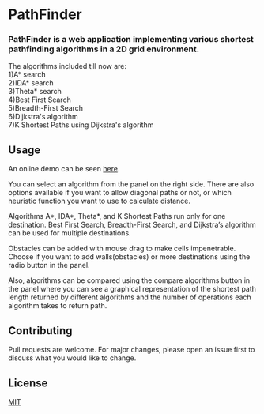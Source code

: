 # PathFinder

<h3>PathFinder is a web application implementing various shortest pathfinding algorithms in a 2D grid environment.</h3>

The algorithms included till now are:<br/>
1)A* search<br/>
2)IDA* search<br/>
3)Theta* search<br/>
4)Best First Search<br/>
5)Breadth-First Search<br/>
6)Dijkstra's algorithm<br/>
7)K Shortest Paths using Dijkstra's algorithm<br/>

## Usage

  An online demo can be seen [here](https://ritika-11.github.io/mars.rover/).

  You can select an algorithm from the panel on the right side. There are also options available if you want to allow diagonal paths or not, or which heuristic function you want to use to calculate distance.

  Algorithms A*, IDA*, Theta*, and K Shortest Paths run only for one destination. Best First Search, Breadth-First Search, and Dijkstra’s algorithm can be used for multiple destinations. 

  Obstacles can be added with mouse drag to make cells impenetrable. Choose if you want to add walls(obstacles) or more destinations using the radio button in the panel. 
  
  Also, algorithms can be compared using the compare algorithms button in the panel where you can see a graphical representation of the shortest path length returned by different algorithms and the number of operations each algorithm takes to return path.


## Contributing
Pull requests are welcome. For major changes, please open an issue first to discuss what you would like to change.

## License
[MIT](https://github.com/ritika-11/PathFinder/blob/master/LICENSE)
